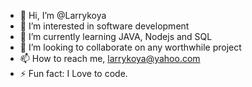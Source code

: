 - 👋 Hi, I’m @Larrykoya
- 👀 I’m interested in software development
- 🌱 I’m currently learning JAVA, Nodejs and SQL
- 💞️ I’m looking to collaborate on any worthwhile project
- 📫 How to reach me, larrykoya@yahoo.com
- ⚡ Fun fact: I Love to code.
